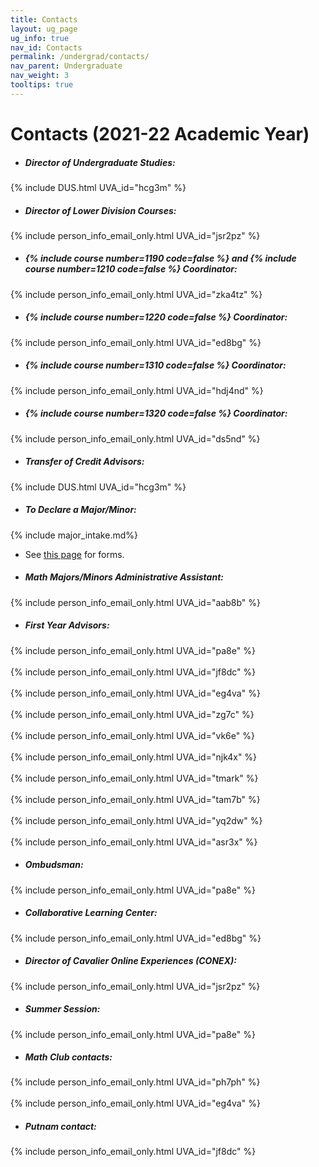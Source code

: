 ```yaml
---
title: Contacts
layout: ug_page
ug_info: true
nav_id: Contacts
permalink: /undergrad/contacts/
nav_parent: Undergraduate
nav_weight: 3
tooltips: true
---
```


<h1 class="mb-4">Contacts (2021-22 Academic Year)</h1>

- ##### Director of Undergraduate Studies:<br>
{% include DUS.html UVA_id="hcg3m" %}
<!-- {% include DUS.html UVA_id="iwh" %} -->
- ##### Director of Lower Division Courses:<br>
{% include person_info_email_only.html UVA_id="jsr2pz" %}

- <h5>{% include course number=1190 code=false %} and {% include course number=1210 code=false %} Coordinator:</h5>
{% include person_info_email_only.html UVA_id="zka4tz" %}

- <h5>{% include course number=1220 code=false %} Coordinator:</h5>
{% include person_info_email_only.html UVA_id="ed8bg" %}

- <h5>{% include course number=1310 code=false %} Coordinator:</h5>
{% include person_info_email_only.html UVA_id="hdj4nd" %}

- <h5>{% include course number=1320 code=false %} Coordinator:</h5>
{% include person_info_email_only.html UVA_id="ds5nd" %}

- ##### Transfer of Credit Advisors:<br>
{% include DUS.html UVA_id="hcg3m" %}<br>
<!-- <br class="hidden-sm-up">{% include person_info_email_only.html UVA_id="iwh" %}  -->

- ##### To Declare a Major/Minor:<br>

{% include major_intake.md%}

- See [this page]({{site.url}}/undergraduate/requirements/) for forms.

- ##### Math Majors/Minors Administrative Assistant:<br>
{% include person_info_email_only.html UVA_id="aab8b" %}

- ##### First Year Advisors:<br>
{% include person_info_email_only.html UVA_id="pa8e" %}<br><br class="hidden-sm-up">
{% include person_info_email_only.html UVA_id="jf8dc" %}<br><br class="hidden-sm-up">
{% include person_info_email_only.html UVA_id="eg4va" %}<br><br class="hidden-sm-up">
{% include person_info_email_only.html UVA_id="zg7c" %}<br><br class="hidden-sm-up">
{% include person_info_email_only.html UVA_id="vk6e" %}<br><br class="hidden-sm-up">
{% include person_info_email_only.html UVA_id="njk4x" %}<br><br class="hidden-sm-up">
{% include person_info_email_only.html UVA_id="tmark" %}<br><br class="hidden-sm-up">
{% include person_info_email_only.html UVA_id="tam7b" %}<br><br class="hidden-sm-up">
{% include person_info_email_only.html UVA_id="yq2dw" %}<br><br class="hidden-sm-up">
{% include person_info_email_only.html UVA_id="asr3x" %}

- ##### Ombudsman:<br>
{% include person_info_email_only.html UVA_id="pa8e" %}

- ##### Collaborative Learning Center:<br>
{% include person_info_email_only.html UVA_id="ed8bg" %}

- ##### Director of Cavalier Online Experiences (CONEX):<br>
{% include person_info_email_only.html UVA_id="jsr2pz" %}
- ##### Summer Session:<br>
{% include person_info_email_only.html UVA_id="pa8e" %}

- ##### Math Club contacts:<br>
{% include person_info_email_only.html UVA_id="ph7ph" %}<br><br class="hidden-sm-up">
{% include person_info_email_only.html UVA_id="eg4va" %}

- ##### Putnam contact:<br>
{% include person_info_email_only.html UVA_id="jf8dc" %}
